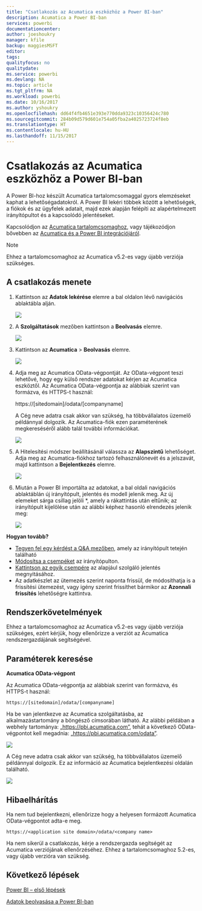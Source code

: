 ```yaml
---
title: "Csatlakozás az Acumatica eszközhöz a Power BI-ban"
description: Acumatica a Power BI-ban
services: powerbi
documentationcenter: 
author: joeshoukry
manager: kfile
backup: maggiesMSFT
editor: 
tags: 
qualityfocus: no
qualitydate: 
ms.service: powerbi
ms.devlang: NA
ms.topic: article
ms.tgt_pltfrm: NA
ms.workload: powerbi
ms.date: 10/16/2017
ms.author: yshoukry
ms.openlocfilehash: dd64f4fb4651e393e770dda9323c10356424c780
ms.sourcegitcommit: 284b09d579d601e754a05fba2a4025723724f8eb
ms.translationtype: HT
ms.contentlocale: hu-HU
ms.lasthandoff: 11/15/2017
---
```

# <a name="connect-to-acumatica-with-power-bi"></a>Csatlakozás az Acumatica eszközhöz a Power BI-ban
A Power BI-hoz készült Acumatica tartalomcsomaggal gyors elemzéseket kaphat a lehetőségadatokról. A Power BI lekéri többek között a lehetőségek, a fiókok és az ügyfelek adatait, majd ezek alapján felépíti az alapértelmezett irányítópultot és a kapcsolódó jelentéseket.

Kapcsolódjon az [Acumatica tartalomcsomaghoz](https://app.powerbi.com/getdata/services/acumatica), vagy tájékozódjon bővebben az [Acumatica és a Power BI integrációjáról](https://powerbi.microsoft.com/integrations/acumatica).

>[!NOTE]
>Ehhez a tartalomcsomaghoz az Acumatica v5.2-es vagy újabb verziója szükséges.

## <a name="how-to-connect"></a>A csatlakozás menete
1. Kattintson az **Adatok lekérése** elemre a bal oldalon lévő navigációs ablaktábla alján.
   
   ![](media/service-connect-to-acumatica/getdata3.png)
2. A **Szolgáltatások** mezőben kattintson a **Beolvasás** elemre.
   
   ![](media/service-connect-to-acumatica/getdata2.png)
3. Kattintson az **Acumatica** \> **Beolvasás** elemre.
   
   ![](media/service-connect-to-acumatica/acumatica.png)
4. Adja meg az Acumatica OData-végpontját. Az OData-végpont teszi lehetővé, hogy egy külső rendszer adatokat kérjen az Acumatica eszköztől. Az Acumatica OData-végpontja az alábbiak szerint van formázva, és HTTPS-t használ:
   
     https://[sitedomain]/odata/[companyname]
   
   A Cég neve adatra csak akkor van szükség, ha többvállalatos üzemelő példánnyal dolgozik. Az Acumatica-fiók ezen paraméterének megkereséséről alább talál további információkat.
   
   ![](media/service-connect-to-acumatica/parameters.png)
5. A Hitelesítési módszer beállításánál válassza az **Alapszintű** lehetőséget. Adja meg az Acumatica-fiókhoz tartozó felhasználónevét és a jelszavát, majd kattintson a **Bejelentkezés** elemre.
   
    ![](media/service-connect-to-acumatica/creds2.png)
6. Miután a Power BI importálta az adatokat, a bal oldali navigációs ablaktáblán új irányítópult, jelentés és modell jelenik meg. Az új elemeket sárga csillag jelöli \*, amely a rákattintás után eltűnik; az irányítópult kijelölése után az alábbi képhez hasonló elrendezés jelenik meg:
   
    ![](media/service-connect-to-acumatica/dashboard.png)

**Hogyan tovább?**

* [Tegyen fel egy kérdést a Q&A mezőben](service-q-and-a.md), amely az irányítópult tetején található
* [Módosítsa a csempéket](service-dashboard-edit-tile.md) az irányítópulton.
* [Kattintson az egyik csempére](service-dashboard-tiles.md) az alapjául szolgáló jelentés megnyitásához.
* Az adatkészlet az ütemezés szerint naponta frissül, de módosíthatja is a frissítési ütemezést, vagy igény szerint frissíthet bármikor az **Azonnali frissítés** lehetőségre kattintva.

## <a name="system-requirements"></a>Rendszerkövetelmények
Ehhez a tartalomcsomaghoz az Acumatica v5.2-es vagy újabb verziója szükséges, ezért kérjük, hogy ellenőrizze a verziót az Acumatica rendszergazdájának segítségével.

## <a name="finding-parameters"></a>Paraméterek keresése
**Acumatica OData-végpont**

Az Acumatica OData-végpontja az alábbiak szerint van formázva, és HTTPS-t használ:

    https://[sitedomain]/odata/[companyname]

Ha be van jelentkezve az Acumatica szolgáltatásba, az alkalmazástartomány a böngésző címsorában látható. Az alábbi példában a webhely tartománya: „https://pbi.acumatica.com”, tehát a következő OData-végpontot kell megadnia: „https://pbi.acumatica.com/odata”.

 ![](media/service-connect-to-acumatica/url.png)

A Cég neve adatra csak akkor van szükség, ha többvállalatos üzemelő példánnyal dolgozik. Ez az információ az Acumatica bejelentkezési oldalán található.

![](media/service-connect-to-acumatica/signin2.png)

## <a name="troubleshooting"></a>Hibaelhárítás
Ha nem tud bejelentkezni, ellenőrizze hogy a helyesen formázott Acumatica OData-végpontot adta-e meg.

    https://<application site domain>/odata/<company name>

Ha nem sikerül a csatlakozás, kérje a rendszergazda segítségét az Acumatica verziójának ellenőrzéséhez. Ehhez a tartalomcsomaghoz 5.2-es, vagy újabb verzióra van szükség.

## <a name="next-steps"></a>Következő lépések
[Power BI – első lépések](service-get-started.md)

[Adatok beolvasása a Power BI-ban](service-get-data.md)

